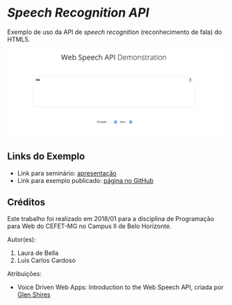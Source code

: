 # _Speech Recognition API_

Exemplo de uso da API de _speech recognition_ (reconhecimento de fala) do HTML5.

![](images/screenshot.png)


## Links do Exemplo

- Link para seminário: [apresentação][slides]
- Link para exemplo publicado: [página no GitHub][github]

## Créditos

Este trabalho foi realizado em 2018/01 para a disciplina de Programação para Web do CEFET-MG no Campus II de Belo Horizonte.

Autor(es):

1. Laura de Bella 
2. Luis Carlos Cardoso 

Atribuições:

- Voice Driven Web Apps: Introduction to the Web Speech API, criada por [Glen Shires][example]

[slides]: https://docs.google.com/presentation/d/1eH0ozDE2Zp_5IDcHRHMi7KfF5q9hfmhI5DdXNhMgKLw/edit?usp=sharing
[github]: https://github.com/lauradebella/cefet-web-weblot/tree/2018/01/apis/speech-recognition
[example]: https://developers.google.com/web/updates/2013/01/Voice-Driven-Web-Apps-Introduction-to-the-Web-Speech-API?hl=en
